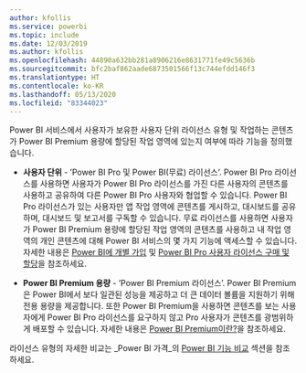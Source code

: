```yaml
---
author: kfollis
ms.service: powerbi
ms.topic: include
ms.date: 12/03/2019
ms.author: kfollis
ms.openlocfilehash: 44890a632bb281a8906216e8631771fe49c5636b
ms.sourcegitcommit: bfc2baf862aade6873501566f13c744efdd146f3
ms.translationtype: HT
ms.contentlocale: ko-KR
ms.lasthandoff: 05/13/2020
ms.locfileid: "83344023"
---
```

Power BI 서비스에서 사용자가 보유한 사용자 단위 라이선스 유형 및 작업하는 콘텐츠가 Power BI Premium 용량에 할당된 작업 영역에 있는지 여부에 따라 기능을 정의했습니다.

* **사용자 단위** - ’Power BI Pro 및 Power BI(무료) 라이선스’.  Power BI Pro 라이선스를 사용하면 사용자가 Power BI Pro 라이선스를 가진 다른 사용자의 콘텐츠를 사용하고 공유하여 다른 Power BI Pro 사용자와 협업할 수 있습니다. Power BI Pro 라이선스가 있는 사용자만 앱 작업 영역에 콘텐츠를 게시하고, 대시보드를 공유하며, 대시보드 및 보고서를 구독할 수 있습니다. 무료 라이선스를 사용하면 사용자가 Power BI Premium 용량에 할당된 작업 영역의 콘텐츠를 사용하고 내 작업 영역의 개인 콘텐츠에 대해 Power BI 서비스의 몇 가지 기능에 액세스할 수 있습니다. 자세한 내용은 [Power BI에 개별 가입](../fundamentals/service-self-service-signup-for-power-bi.md) 및 [Power BI Pro 사용자 라이선스 구매 및 할당](../admin/service-admin-purchasing-power-bi-pro.md)을 참조하세요.

* **Power BI Premium 용량** - ’Power BI Premium 라이선스’.  Power BI Premium은 Power BI에서 보다 일관된 성능을 제공하고 더 큰 데이터 볼륨을 지원하기 위해 전용 용량을 제공합니다. 또한 Power BI Premium을 사용하면 콘텐츠를 보는 사용자에게 Power BI Pro 라이선스를 요구하지 않고 Pro 사용자가 콘텐츠를 광범위하게 배포할 수 있습니다. 자세한 내용은 [Power BI Premium이란?](../admin/service-premium-what-is.md)을 참조하세요.

라이선스 유형의 자세한 비교는 _Power BI 가격_의 [Power BI 기능 비교](https://powerbi.microsoft.com/pricing/) 섹션을 참조하세요.

